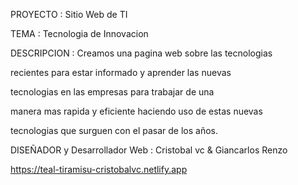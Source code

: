 PROYECTO : Sitio Web de TI

TEMA : Tecnologia de Innovacion

DESCRIPCION : Creamos una pagina web sobre las tecnologias

recientes para estar informado y aprender las nuevas

tecnologias en las empresas para  trabajar de una

manera mas rapida y eficiente haciendo uso de estas nuevas

tecnologias que surguen con el pasar de los años.

DISEÑADOR y Desarrollador Web : Cristobal vc & Giancarlos Renzo


https://teal-tiramisu-cristobalvc.netlify.app
